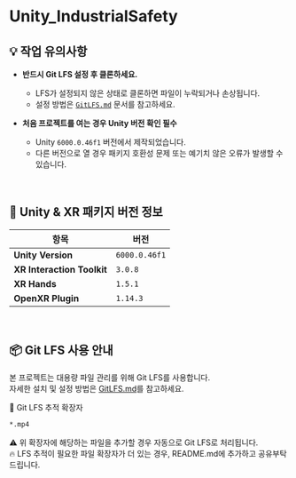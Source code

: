 # Unity_IndustrialSafety

## 💡 작업 유의사항

- **반드시 Git LFS 설정 후 클론하세요.**
  - LFS가 설정되지 않은 상태로 클론하면 파일이 누락되거나 손상됩니다.
  - 설정 방법은 [`GitLFS.md`](./GitLFS.md) 문서를 참고하세요.

- **처음 프로젝트를 여는 경우 Unity 버전 확인 필수**
  - Unity `6000.0.46f1` 버전에서 제작되었습니다.
  - 다른 버전으로 열 경우 패키지 호환성 문제 또는 예기치 않은 오류가 발생할 수 있습니다.

<br>

## 🧩 Unity & XR 패키지 버전 정보
| 항목                           | 버전            |
| ---------------------------- | ------------- |
| **Unity Version**            | `6000.0.46f1` |
| **XR Interaction Toolkit**   | `3.0.8`       |
| **XR Hands**                 | `1.5.1`       |
| **OpenXR Plugin**            | `1.14.3`     |

<br>

## 📦 Git LFS 사용 안내
본 프로젝트는 대용량 파일 관리를 위해 Git LFS를 사용합니다. <br>
자세한 설치 및 설정 방법은 <a href="https://github.com/jinsukuku/unity_industrialSafety/blob/main/GitLFS.md">GitLFS.md</a>를 참고하세요.

🔧 Git LFS 추적 확장자
```bash
*.mp4
```
⚠️ 위 확장자에 해당하는 파일을 추가할 경우 자동으로 Git LFS로 처리됩니다. <br>
🔥 LFS 추적이 필요한 파일 확장자가 더 있는 경우, README.md에 추가하고 공유부탁드립니다.

